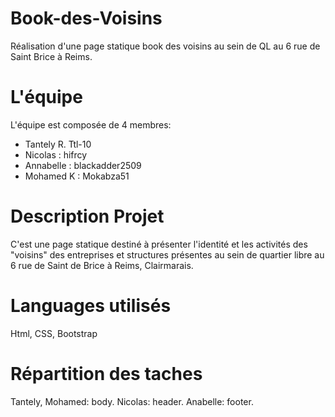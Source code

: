 # Book-des-Voisins
Réalisation d'une page statique book des voisins au sein de QL au 6 rue de Saint Brice à Reims.

# L'équipe
L'équipe est composée de 4 membres:
  - Tantely R. Ttl-10
  - Nicolas : hifrcy
  - Annabelle : blackadder2509
  - Mohamed K : Mokabza51

# Description Projet  
C'est une page statique destiné à présenter l'identité et les activités des "voisins" des entreprises et structures présentes au sein de quartier libre au 6 rue de Saint de Brice à Reims, Clairmarais.

# Languages utilisés
Html, CSS, Bootstrap

# Répartition des taches
Tantely, Mohamed: body.
Nicolas: header.
Anabelle: footer.
